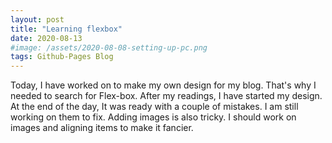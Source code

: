 ```yaml
---
layout: post
title: "Learning flexbox"
date: 2020-08-13
#image: /assets/2020-08-08-setting-up-pc.png
tags: Github-Pages Blog
---
```


Today, I have worked on to make my own design for my blog. That's why I needed to search for Flex-box. After my readings, I have started my design. At the end of the day, It was ready with a couple of mistakes. I am still working on them to fix. Adding images is also tricky. I should work on images and aligning items to make it fancier.

